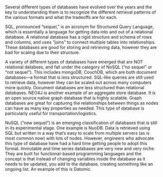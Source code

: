 Several different types of databases have evolved over the years and the key to understanding them is to recognize the different retrieval patterns of the various formats and what the tradeoffs are for each. 

SQL, pronounced “sequel,” is an acronym for Structured Query Language, which is essentially a language for getting data into and out of a relational database. A relational database has a rigid structure and schema of rows and columns, and uses “joins” to connect multiple tables into relationships. These databases are good for storing and retrieving data, however they are bad for scaling due to their structure. 

A variety of different types of databases have emerged that are NOT relational databses, and fall under the category of NoSQL (“no sequel” or “not sequel”). This includes mongoDB, CouchDB, which are both document databases—a format that is less structured. SQL-like queries are still used to retrieve data, however they can be scaled out across many computers more quickly. Document databases are less structured than relational databases. NEO4J is another example of an aggregate store database. It is an open source native graph database that is highly scalable.  Graph databases are great for capturing the relationships between things as nodes can have as many key properties as needed. This type of database is particularly useful for transportation/logistics. 

NuSQL (“new sequel”) is an emerging classification of databases that is still in its experimental stage. One example is NuoDB. Data is retrieved using SQL but written in a way that’s easy to scale from multiple servers (as is most common now) with lots of nodes. However, engineers who advocate this type of database have had a hard time getting people to adopt this format. 
Immutable and time series databases are very new and very niche. They are built for functional-based programming languages and the concept is that instead of changing variables inside the database as it needs to be updated, you add to the database, creating something like an ongoing list. An example of this is Datomic. 
